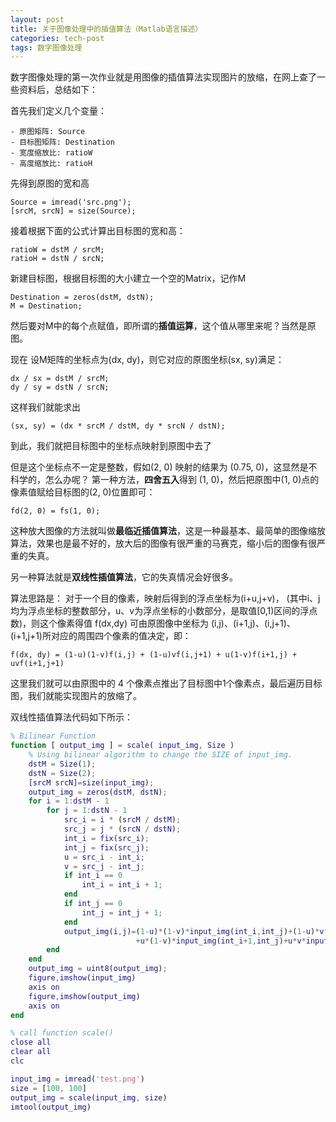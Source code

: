 ```yaml
---
layout: post
title: 关于图像处理中的插值算法（Matlab语言描述）
categories: tech-post
tags: 数字图像处理
---
```


数字图像处理的第一次作业就是用图像的插值算法实现图片的放缩，在网上查了一些资料后，总结如下：

首先我们定义几个变量：
~~~
- 原图矩阵: Source
- 目标图矩阵: Destination
- 宽度缩放比: ratioW
- 高度缩放比: ratioH
~~~

先得到原图的宽和高
~~~
Source = imread('src.png');
[srcM, srcN] = size(Source);
~~~

接着根据下面的公式计算出目标图的宽和高：
~~~
ratioW = dstM / srcM;
ratioH = dstN / srcN;
~~~

新建目标图，根据目标图的大小建立一个空的Matrix，记作M
~~~
Destination = zeros(dstM, dstN);
M = Destination;
~~~

然后要对M中的每个点赋值，即所谓的**插值运算**，这个值从哪里来呢？当然是原图。

现在 设M矩阵的坐标点为(dx, dy)，则它对应的原图坐标(sx, sy)满足：
~~~
dx / sx = dstM / srcM;
dy / sy = dstN / srcN;
~~~

这样我们就能求出
~~~
(sx, sy) = (dx * srcM / dstM, dy * srcN / dstN);
~~~
到此，我们就把目标图中的坐标点映射到原图中去了

但是这个坐标点不一定是整数，假如(2, 0) 映射的结果为 (0.75, 0)，这显然是不科学的，怎么办呢？
第一种方法，**四舍五入**得到 (1, 0)，然后把原图中(1, 0)点的像素值赋给目标图的(2, 0)位置即可：
~~~
fd(2, 0) = fs(1, 0);
~~~
这种放大图像的方法就叫做**最临近插值算法**，这是一种最基本、最简单的图像缩放算法，效果也是最不好的，放大后的图像有很严重的马赛克，缩小后的图像有很严重的失真。


另一种算法就是**双线性插值算法**，它的失真情况会好很多。

算法思路是：
对于一个目的像素，映射后得到的浮点坐标为(i+u,j+v)，
(其中i、j均为浮点坐标的整数部分，u、v为浮点坐标的小数部分，是取值[0,1)区间的浮点数)，则这个像素得值 f(dx,dy) 可由原图像中坐标为 (i,j)、(i+1,j)、(i,j+1)、(i+1,j+1)所对应的周围四个像素的值决定，即：
~~~
f(dx, dy) = (1-u)(1-v)f(i,j) + (1-u)vf(i,j+1) + u(1-v)f(i+1,j) + uvf(i+1,j+1)
~~~

这里我们就可以由原图中的 4 个像素点推出了目标图中1个像素点，最后遍历目标图，我们就能实现图片的放缩了。

双线性插值算法代码如下所示：
~~~matlab
% Bilinear Function
function [ output_img ] = scale( input_img, Size )
    % Using bilinear algorithm to change the SIZE of input_img. 
    dstM = Size(1);
    dstN = Size(2);
    [srcM srcN]=size(input_img);
    output_img = zeros(dstM, dstN);
    for i = 1:dstM - 1
        for j = 1:dstN - 1
            src_i = i * (srcM / dstM);
            src_j = j * (srcN / dstN);
            int_i = fix(src_i);
            int_j = fix(src_j);
            u = src_i - int_i;
            v = src_j - int_j;
            if int_i == 0
                int_i = int_i + 1;
            end
            if int_j == 0
                int_j = int_j + 1;
            end
            output_img(i,j)=(1-u)*(1-v)*input_img(int_i,int_j)+(1-u)*v*input_img(int_i,int_j+1)
                            +u*(1-v)*input_img(int_i+1,int_j)+u*v*input_img(int_i+1,int_j+1);
        end
    end
    output_img = uint8(output_img);
    figure,imshow(input_img)
    axis on
    figure,imshow(output_img)
    axis on
end

% call function scale()
close all
clear all
clc

input_img = imread('test.png')
size = [100, 100]
output_img = scale(input_img, size)
imtool(output_img)
~~~
